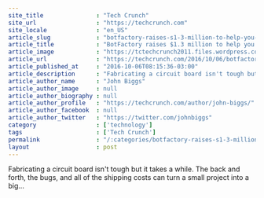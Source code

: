 ```yaml
---
site_title               : "Tech Crunch"
site_url                 : "https://techcrunch.com"
site_locale              : "en_US"
article_slug             : "botfactory-raises-s1-3-million-to-help-you-build-circuit-boards-on-your-desktop"
article_title            : "BotFactory raises $1.3 million to help you build circuit boards on your desktop"
article_image            : "https://tctechcrunch2011.files.wordpress.com/2016/10/product_template_616.jpeg?w=764&h=400&crop=1"
article_url              : "https://techcrunch.com/2016/10/06/botfactory-raises-1-3-million-to-let-you-build-circuit-boards-on-your-desktop/"
article_published_at     : "2016-10-06T08:15:36-03:00"
article_description      : "Fabricating a circuit board isn't tough but it takes a while. The back and forth, the bugs, and all of the shipping costs can turn a small project into a big..."
article_author_name      : "John Biggs"
article_author_image     : null
article_author_biography : null
article_author_profile   : "https://techcrunch.com/author/john-biggs/"
article_author_facebook  : null
article_author_twitter   : "https://twitter.com/johnbiggs"
category                 : ['technology']
tags                     : ['Tech Crunch']
permalink                : "/:categories/botfactory-raises-s1-3-million-to-help-you-build-circuit-boards-on-your-desktop/"
layout                   : post
---
```


Fabricating a circuit board isn't tough but it takes a while. The back and forth, the bugs, and all of the shipping costs can turn a small project into a big...
